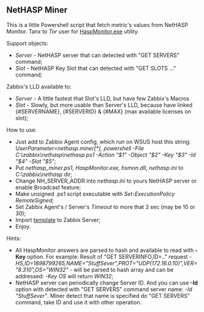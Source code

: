 ## NetHASP Miner 
This is a little Powershell script that fetch metric's values from NetHASP Monitor.
Tanx to _Tor_ user for [HaspMonitor.exe](https://www.zabbix.com/forum/showpost.php?p=96243&postcount=4) utility.

Support objects:
- _Server_ - NetHASP server that can detected with "GET SERVERS" command;
- _Slot_ - NetHASP Key Slot that can detected with "GET SLOTS ..." command;

Zabbix's LLD available to:
- _Server_ - A little fastest that Slot's LLD, but have few Zabbix's Macros
- _Slot_ - Slowly, but more usable than Server's LLD, because have linked {#SERVERNAME}, {#SERVERID} & {#MAX} (max available licenses on slot);

How to use:
- Just add to Zabbix Agent config, which run on WSUS host this string: _UserParameter=nethasp.miner[*], powershell -File C:\zabbix\nethasp\nethasp.ps1 -Action "$1" -Object "$2" -Key "$3" -Id "$4" -Slot "$5"_;
- Put _nethasp\_miner.ps1, HaspMonitor.exe, hsmon.dll, nethasp.ini_ to _C:\zabbix\nethasp_ dir;
- Change NH_SERVER_ADDR into _nethasp.ini_ to yours NetHASP server or enable Broadcast feature;
- Make unsigned .ps1 script executable with _Set-ExecutionPolicy RemoteSigned_;
- Set Zabbix Agent's / Server's _Timeout_ to more that 3 sec (may be 10 or 30);
- Import [template](https://github.com/zbx-sadman/nethasp_miner/tree/master/Zabbix_Templates) to Zabbix Server;
- Enjoy.

Hints:
- All HaspMonitor answers are parsed to hash and available to read with **-Key** option. For example: Result of "GET SERVERINFO,ID=.." request - _HS,ID=1898799265,NAME="StuffSever",PROT="UDP(172.16.0.10)",VER="8.310",OS="WIN32"_  - will be parsed to hash array and can be addressed: _-Key OS_ will return _WIN32_;
- NetHASP server can periodically change Server ID. And you can use **-Id** option with detected with "GET SERVERS" command server name: _-Id "StuffSever"_. Miner detect that name is specified do "GET SERVERS" command, take ID and use it with other operation.


